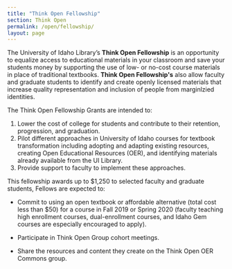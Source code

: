 ```yaml
---
title: "Think Open Fellowship"
section: Think Open
permalink: /open/fellowship/
layout: page
---
```


The University of Idaho Library’s **Think Open Fellowship** is an opportunity to equalize access to educational materials in your classroom and save your students money by supporting the use of low- or no-cost course materials in place of traditional textbooks. **Think Open Fellowship's** also allow faculty and graduate students to identify and create openly licensed materials that increase quality representation and inclusion of people from marginlzied identities. 

The Think Open Fellowship Grants are intended to:

1.  Lower the cost of college for students and contribute to their retention, progression, and graduation.
2.  Pilot different approaches in University of Idaho courses for textbook transformation including adopting and adapting existing resources, creating Open Educational Resources (OER), and identifying materials already available from the UI Library.
3.  Provide support to faculty to implement these approaches.

This fellowship awards up to $1,250 to selected faculty and graduate students, Fellows are expected to:

*   Commit to using an open textbook or affordable alternative (total cost less than $50) for a course in Fall 2019 or Spring 2020 (faculty teaching high enrollment courses, dual-enrollment courses, and Idaho Gem courses are especially encouraged to apply).

*   Participate in Think Open Group cohort meetings.

*   Share the resources and content they create on the Think Open OER Commons group.



